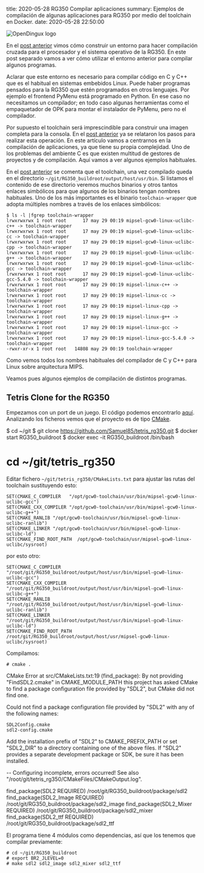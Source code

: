 title: 2020-05-28 RG350 Compilar aplicaciones
summary: Ejemplos de compilación de algunas aplicaciones para RG350 por medio del toolchain en Docker.
date: 2020-05-28 22:50:00

![OpenDingux logo](/images/posts/rg350_compile/logo.png)

En el [post anterior](/2020-05-25-rg350_docker_buildroot.html) vimos cómo construir un entorno para hacer compilación cruzada para el procesador y el sistema operativo de la RG350. En este post separado vamos a ver cómo utilizar el entorno anterior para compilar algunos programas.

Aclarar que este entorno es necesario para compilar código en C y C++ que es el habitual en sistemas embebidos Linux. Puede haber programas pensados para la RG350 que estén programados en otros lenguajes. Por ejemplo el frontend PyMenu está programado en Python. En ese caso no necesitamos un compilador; en todo caso algunas herramientas como el empaquetador de OPK para montar el instalador de PyMenu, pero no el compilador.

Por supuesto el toolchain será imprescindible para construir una imagen completa para la consola. En el [post anterior](/2020-05-25-rg350_docker_buildroot.html) ya se relataron los pasos para realizar esta operación. En este artículo vamos a centrarnos en la compilación de aplicaciones, ya que tiene su propia complejidad. Uno de los problemas del ambiente C es que existen multitud de gestores de proyectos y de compilación. Aquí vamos a ver algunos ejemplos habituales.

En el [post anterior](/2020-05-25-rg350_docker_buildroot.html) se comenta que el toolchain, una vez compilado queda en el directorio `~/git/RG350_buildroot/output/host/usr/bin`. Si listamos el contenido de ese directorio veremos muchos binarios y otros tantos enlaces simbólicos para que algunos de los binarios tengan nombres habituales. Uno de los más importantes es el binario `toolchain-wrapper` que adopta múltiples nombres a través de los enlaces simbólicos:

```
$ ls -l |fgrep toolchain-wrapper
lrwxrwxrwx 1 root root      17 may 29 00:19 mipsel-gcw0-linux-uclibc-c++ -> toolchain-wrapper
lrwxrwxrwx 1 root root      17 may 29 00:19 mipsel-gcw0-linux-uclibc-cc -> toolchain-wrapper
lrwxrwxrwx 1 root root      17 may 29 00:19 mipsel-gcw0-linux-uclibc-cpp -> toolchain-wrapper
lrwxrwxrwx 1 root root      17 may 29 00:19 mipsel-gcw0-linux-uclibc-g++ -> toolchain-wrapper
lrwxrwxrwx 1 root root      17 may 29 00:19 mipsel-gcw0-linux-uclibc-gcc -> toolchain-wrapper
lrwxrwxrwx 1 root root      17 may 29 00:19 mipsel-gcw0-linux-uclibc-gcc-5.4.0 -> toolchain-wrapper
lrwxrwxrwx 1 root root      17 may 29 00:19 mipsel-linux-c++ -> toolchain-wrapper
lrwxrwxrwx 1 root root      17 may 29 00:19 mipsel-linux-cc -> toolchain-wrapper
lrwxrwxrwx 1 root root      17 may 29 00:19 mipsel-linux-cpp -> toolchain-wrapper
lrwxrwxrwx 1 root root      17 may 29 00:19 mipsel-linux-g++ -> toolchain-wrapper
lrwxrwxrwx 1 root root      17 may 29 00:19 mipsel-linux-gcc -> toolchain-wrapper
lrwxrwxrwx 1 root root      17 may 29 00:19 mipsel-linux-gcc-5.4.0 -> toolchain-wrapper
-rwxr-xr-x 1 root root   14808 may 29 00:19 toolchain-wrapper
```

Como vemos todos los nombres habituales del compilador de C y C++ para Linux sobre arquitectura MIPS.

Veamos pues algunos ejemplos de compilación de distintos programas.

## Tetris Clone for the RG350

Empezamos con un port de un juego. El código podemos encontrarlo [aquí](https://github.com/Samuel85/tetris_rg350). Analizando los ficheros vemos que el proyecto es de tipo [CMake](https://cmake.org/).

$ cd ~/git
$ git clone https://github.com/Samuel85/tetris_rg350.git
$ docker start RG350_buildroot
$ docker exec -it RG350_buildroot /bin/bash

# cd ~/git/tetris_rg350

Editar fichero `~/git/tetris_rg350/CMakeLists.txt` para ajustar las rutas del toolchain sustituyendo esto:

```
SET(CMAKE_C_COMPILER   "/opt/gcw0-toolchain/usr/bin/mipsel-gcw0-linux-uclibc-gcc")
SET(CMAKE_CXX_COMPILER "/opt/gcw0-toolchain/usr/bin/mipsel-gcw0-linux-uclibc-g++")
SET(CMAKE_RANLIB "/opt/gcw0-toolchain/usr/bin/mipsel-gcw0-linux-uclibc-ranlib")
SET(CMAKE_LINKER "/opt/gcw0-toolchain/usr/bin/mipsel-gcw0-linux-uclibc-ld")
SET(CMAKE_FIND_ROOT_PATH  /opt/gcw0-toolchain/usr/mipsel-gcw0-linux-uclibc/sysroot)
```

por esto otro:

```
SET(CMAKE_C_COMPILER   "/root/git/RG350_buildroot/output/host/usr/bin/mipsel-gcw0-linux-uclibc-gcc")
SET(CMAKE_CXX_COMPILER "/root/git/RG350_buildroot/output/host/usr/bin/mipsel-gcw0-linux-uclibc-g++")
SET(CMAKE_RANLIB "/root/git/RG350_buildroot/output/host/usr/bin/mipsel-gcw0-linux-uclibc-ranlib")
SET(CMAKE_LINKER "/root/git/RG350_buildroot/output/host/usr/bin/mipsel-gcw0-linux-uclibc-ld")
SET(CMAKE_FIND_ROOT_PATH  /root/git/RG350_buildroot/output/host/usr/mipsel-gcw0-linux-uclibc/sysroot)
```

Compilamos:

```
# cmake .
```



CMake Error at src/CMakeLists.txt:19 (find_package):
  By not providing "FindSDL2.cmake" in CMAKE_MODULE_PATH this project has
  asked CMake to find a package configuration file provided by "SDL2", but
  CMake did not find one.

  Could not find a package configuration file provided by "SDL2" with any of
  the following names:

    SDL2Config.cmake
    sdl2-config.cmake

  Add the installation prefix of "SDL2" to CMAKE_PREFIX_PATH or set
  "SDL2_DIR" to a directory containing one of the above files.  If "SDL2"
  provides a separate development package or SDK, be sure it has been
  installed.


-- Configuring incomplete, errors occurred!
See also "/root/git/tetris_rg350/CMakeFiles/CMakeOutput.log".



find_package(SDL2 REQUIRED)         /root/git/RG350_buildroot/package/sdl2
find_package(SDL2_Image REQUIRED)   /root/git/RG350_buildroot/package/sdl2_image
find_package(SDL2_Mixer REQUIRED)   /root/git/RG350_buildroot/package/sdl2_mixer
find_package(SDL2_ttf REQUIRED)     /root/git/RG350_buildroot/package/sdl2_ttf


El programa tiene 4 módulos como dependencias, así que los tenemos que compilar previamente:

```
# cd ~/git/RG350_buildroot
# export BR2_JLEVEL=0
# make sdl2 sdl2_image sdl2_mixer sdl2_ttf
